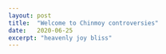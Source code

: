 ```yaml
---
layout: post
title:  "Welcome to Chinmoy controversies"
date:   2020-06-25
excerpt: "heavenly joy bliss"
---
```

